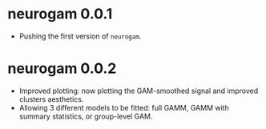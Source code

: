 # neurogam 0.0.1

* Pushing the first version of `neurogam`.

# neurogam 0.0.2

* Improved plotting: now plotting the GAM-smoothed signal and improved clusters aesthetics.
* Allowing 3 different models to be fitted: full GAMM, GAMM with summary statistics, or group-level GAM.
